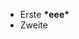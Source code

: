 <table>
  <tbody>
    <tr>
      <ul>
        <li>Erste <b attr="attr">*eee*</b></li>
        <li>Zweite</li>
      </ul>
    </tr>
  </tbody>
</table>
